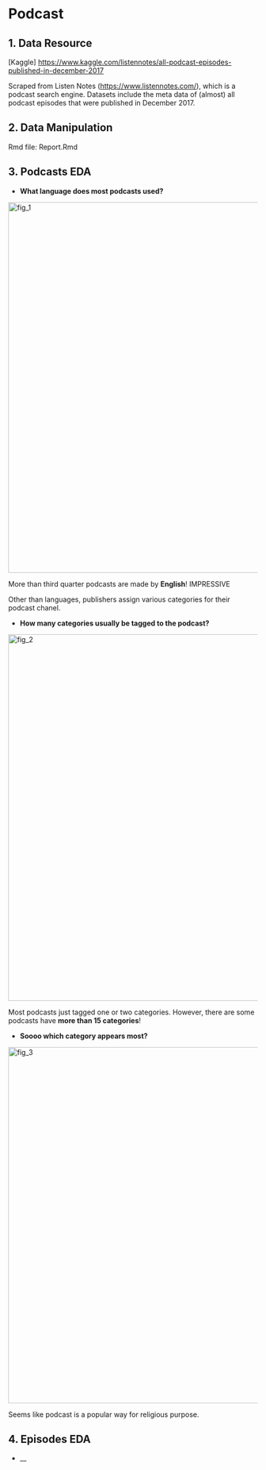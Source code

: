 # Podcast

## 1. Data Resource

[Kaggle] https://www.kaggle.com/listennotes/all-podcast-episodes-published-in-december-2017

Scraped from Listen Notes (https://www.listennotes.com/), which is a podcast search engine. Datasets include the meta data of (almost) all podcast episodes that were published in December 2017.



## 2. Data Manipulation

Rmd file: Report.Rmd


    
## 3. Podcasts EDA

* __What language does most podcasts used?__

<img width="747" alt="fig_1" src="https://user-images.githubusercontent.com/42655633/50501838-30318780-0a29-11e9-9dfc-f1ffacd2bcd7.png">

More than third quarter podcasts are made by __English__! IMPRESSIVE

Other than languages, publishers assign various categories for their podcast chanel.

* __How many categories usually be tagged to the podcast?__

<img width="739" alt="fig_2" src="https://user-images.githubusercontent.com/42655633/50501906-ae8e2980-0a29-11e9-8d92-548094700697.png">

Most podcasts just tagged one or two categories. However, there are some podcasts have __more than 15 categories__!

* __Soooo which category appears most?__

<img width="718" alt="fig_3" src="https://user-images.githubusercontent.com/42655633/50501944-d41b3300-0a29-11e9-8c52-c451139c4db7.png">

Seems like podcast is a popular way for religious purpose.


## 4. Episodes EDA

* __
